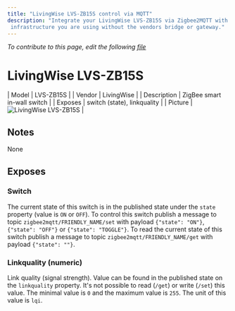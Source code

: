 ```yaml
---
title: "LivingWise LVS-ZB15S control via MQTT"
description: "Integrate your LivingWise LVS-ZB15S via Zigbee2MQTT with whatever smart home
 infrastructure you are using without the vendors bridge or gateway."
---
```


*To contribute to this page, edit the following
[file](https://github.com/Koenkk/zigbee2mqtt.io/blob/master/docs/devices/LVS-ZB15S.md)*

# LivingWise LVS-ZB15S

| Model | LVS-ZB15S  |
| Vendor  | LivingWise  |
| Description | ZigBee smart in-wall switch |
| Exposes | switch (state), linkquality |
| Picture | ![LivingWise LVS-ZB15S](../images/devices/LVS-ZB15S.jpg) |

## Notes

None


## Exposes

### Switch 
The current state of this switch is in the published state under the `state` property (value is `ON` or `OFF`).
To control this switch publish a message to topic `zigbee2mqtt/FRIENDLY_NAME/set` with payload `{"state": "ON"}`, `{"state": "OFF"}` or `{"state": "TOGGLE"}`.
To read the current state of this switch publish a message to topic `zigbee2mqtt/FRIENDLY_NAME/get` with payload `{"state": ""}`.

### Linkquality (numeric)
Link quality (signal strength).
Value can be found in the published state on the `linkquality` property.
It's not possible to read (`/get`) or write (`/set`) this value.
The minimal value is `0` and the maximum value is `255`.
The unit of this value is `lqi`.

